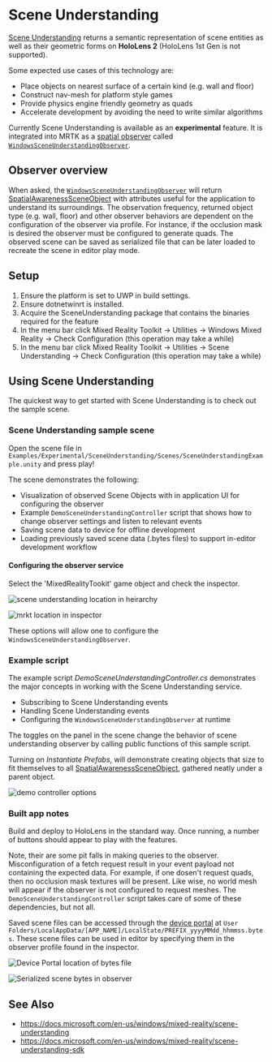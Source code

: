 # Scene Understanding

[Scene Understanding](https://docs.microsoft.com/en-us/windows/mixed-reality/scene-understanding) returns a semantic representation of scene entities as well as their geometric forms on __HoloLens 2__ (HoloLens 1st Gen is not supported).

Some expected use cases of this technology are:
* Place objects on nearest surface of a certain kind (e.g. wall and floor)
* Construct nav-mesh for platform style games
* Provide physics engine friendly geometry as quads
* Accelerate development by avoiding the need to write similar algorithms

Currently Scene Understanding is available as an __experimental__ feature. It is integrated into MRTK as a [spatial observer](SpatialAwarenessGettingStarted.md#register-observers) called [`WindowsSceneUnderstandingObserver`](xref:Microsoft.MixedReality.Toolkit.WindowsSceneUnderstanding.Experimental.WindowsSceneUnderstandingObserver).

## Observer overview

When asked, the [`WindowsSceneUnderstandingObserver`](xref:Microsoft.MixedReality.Toolkit.WindowsSceneUnderstanding.Experimental.WindowsSceneUnderstandingObserver) will return [SpatialAwarenessSceneObject](xref:Microsoft.MixedReality.Toolkit.Experimental.SpatialAwareness.SpatialAwarenessSceneObject) with attributes useful for the application to understand its surroundings. The observation frequency, returned object type (e.g. wall, floor) and other observer behaviors are dependent on the configuration of the observer via profile. For instance, if the occlusion mask is desired the observer must be configured to generate quads. The observed scene can be saved as serialized file that can be later loaded to recreate the scene in editor play mode.

## Setup

1. Ensure the platform is set to UWP in build settings.
1. Ensure dotnetwinrt is installed.
1. Acquire the SceneUnderstanding package that contains the binaries required for the feature
1. In the menu bar click Mixed Reality Toolkit -> Utilities -> Windows Mixed Reality -> Check Configuration (this operation may take a while)
1. In the menu bar click Mixed Reality Toolkit -> Utilities -> Scene Understanding -> Check Configuration (this operation may take a while)

## Using Scene Understanding

The quickest way to get started with Scene Understanding is to check out the sample scene.

### Scene Understanding sample scene

Open the scene file in `Examples/Experimental/SceneUnderstanding/Scenes/SceneUnderstandingExample.unity` and press play!

The scene demonstrates the following:

* Visualization of observed Scene Objects with in application UI for configuring the observer
* Example `DemoSceneUnderstandingController` script that shows how to change observer settings and listen to relevant events
* Saving scene data to device for offline development
* Loading previously saved scene data (.bytes files) to support in-editor development workflow

#### Configuring the observer service

Select the 'MixedRealityTookit' game object and check the inspector.

![scene understanding location in heirarchy](../../Documentation/Images/SceneUnderstanding/MRTKHierarchy.png)

![mrkt location in inspector](../../Documentation/Images/SceneUnderstanding/MRTKLocation.png)

These options will allow one to configure the `WindowsSceneUnderstandingObserver`.

### Example script

The example script _DemoSceneUnderstandingController.cs_ demonstrates the major concepts in working with the Scene Understanding service.

* Subscribing to Scene Understanding events
* Handling Scene Understanding events
* Configuring the `WindowsSceneUnderstandingObserver` at runtime

The toggles on the panel in the scene change the behavior of scene understanding observer by calling public functions of this sample script.

Turning on *Instantiate Prefabs*, will demonstrate creating objects that size to fit themselves to all [SpatialAwarenessSceneObject](xref:Microsoft.MixedReality.Toolkit.Experimental.SpatialAwareness.SpatialAwarenessSceneObject), gathered neatly under a parent object.

![demo controller options](../../Documentation/Images/SceneUnderstanding/Controller.png)

### Built app notes

Build and deploy to HoloLens in the standard way. Once running, a number of buttons should appear to play with the features.

Note, their are some pit falls in making queries to the observer. Misconfiguration of a fetch request result in your event payload not containing the expected data. For example, if one dosen't request quads, then no occlusion mask textures will be present. Like wise, no world mesh will appear if the observer is not configured to request meshes. The `DemoSceneUnderstandingController` script takes care of some of these dependencies, but not all.

Saved scene files can be accessed through the [device portal](https://docs.microsoft.com/en-us/windows/mixed-reality/using-the-windows-device-portal) at `User Folders/LocalAppData/[APP_NAME]/LocalState/PREFIX_yyyyMMdd_hhmmss.bytes`. These scene files can be used in editor by specifying them in the observer profile found in the inspector.

![Device Portal location of bytes file](../../Documentation/Images/SceneUnderstanding/BytesInDevicePortal.png)

![Serialized scene bytes in observer](../../Documentation/Images/SceneUnderstanding/BytesLocationInObserver.png)

## See Also

* https://docs.microsoft.com/en-us/windows/mixed-reality/scene-understanding
* https://docs.microsoft.com/en-us/windows/mixed-reality/scene-understanding-sdk
